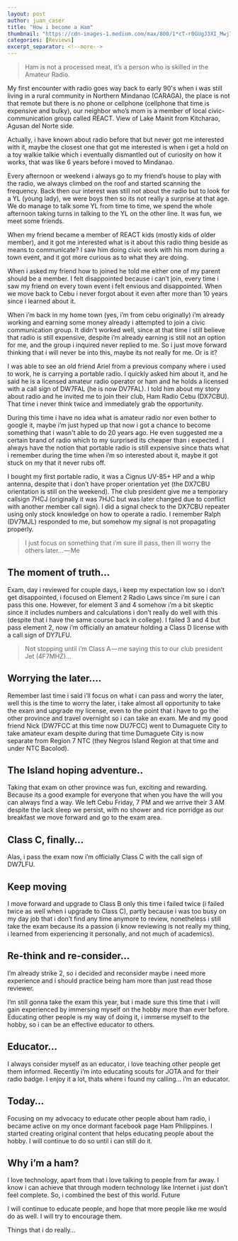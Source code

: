 ```yaml
---
layout: post
author: juan_caser
title: "How i become a Ham"
thumbnail: "https://cdn-images-1.medium.com/max/800/1*cT-r0GUgJ3XI_Mwj758JAg.jpeg"
categories: [Reviews]
excerpt_separator: <!--more-->
---
```

> Ham is not a processed meat, it’s a person who is skilled in the Amateur Radio.<!--more-->

My first encounter with radio goes way back to early 90's when i was still living in a rural community in Northern Mindanao (CARAGA), the place is not that remote but there is no phone or cellphone (cellphone that time is expensive and bulky), our neighbor who’s mom is a member of local civic-communication group called REACT.
View of Lake Mainit from Kitcharao, Agusan del Norte side.

Actually, i have known about radio before that but never got me interested with it, maybe the closest one that got me interested is when i get a hold on a toy walkie talkie which i eventually dismantled out of curiosity on how it works, that was like 6 years before i moved to Mindanao.

Every afternoon or weekend i always go to my friend’s house to play with the radio, we always climbed on the roof and started scanning the frequency. Back then our interest was still not about the radio but to look for a YL (young lady), we were boys then so its not really a surprise at that age. We do manage to talk some YL from time to time, we spend the whole afternoon taking turns in talking to the YL on the other line. It was fun, we meet some friends.

When my friend became a member of REACT kids (mostly kids of older member), and it got me interested what is it about this radio thing beside as means to communicate? I saw him doing civic work with his mom during a town event, and it got more curious as to what they are doing.

When i asked my friend how to joined he told me either one of my parent should be a member. I felt disappointed because i can’t join, every time i saw my friend on every town event i felt envious and disappointed. When we move back to Cebu i never forgot about it even after more than 10 years since i learned about it.

When i’m back in my home town (yes, i’m from cebu originally) i’m already working and earning some money already i attempted to join a civic communication group. It didn't worked well, since at that time i still believe that radio is still expensive, despite i’m already earning is still not an option for me, and the group i inquired never replied to me. So i just move forward thinking that i will never be into this, maybe its not really for me. Or is it?


I was able to see an old friend Ariel from a previous company where i used to work, he is carrying a portable radio. I quickly asked him about it, and he said he is a licensed amateur radio operator or ham and he holds a licensed with a call sign of DW7FAL (he is now DV7FAL). I told him about my story about radio and he invited me to join their club, Ham Radio Cebu (DX7CBU). That time i never think twice and immediately grab the opportunity.

During this time i have no idea what is amateur radio nor even bother to google it, maybe i’m just hyped up that now i got a chance to become something that i wasn't able to do 20 years ago. He even suggested me a certain brand of radio which to my surprised its cheaper than i expected. I always have the notion that portable radio is still expensive since thats what i remember during the time when i’m so interested about it, maybe it got stuck on my that it never rubs off.

I bought my first portable radio, it was a Cignus UV-85+ HP and a whip antenna, despite that i don’t have proper orientation yet (the DX7CBU orientation is still on the weekend). The club president give me a temporary callsign 7HCJ (originally it was 7HJC but was later changed due to conflict with another member call sign). I did a signal check to the DX7CBU repeater using only stock knowledge on how to operate a radio. I remember Ralph (DV7MJL) responded to me, but somehow my signal is not propagating properly.

> I just focus on something that i’m sure ill pass, then ill worry the others later… — Me

## The moment of truth…

Exam, day i reviewed for couple days, i keep my expectation low so i don’t get disappointed, i focused on Element 2 Radio Laws since i’m sure i can pass this one. However, for element 3 and 4 somehow i’m a bit skeptic since it includes numbers and calculations i don’t really do well with this (despite that i have the same course back in college). I failed 3 and 4 but pass element 2, now i’m officially an amateur holding a Class D license with a call sign of DY7LFU.

> Not stopping until i’m Class A — me saying this to our club president Jet (4F7MHZ)…

## Worrying the later….

Remember last time i said i’ll focus on what i can pass and worry the later, well this is the time to worry the later, i take almost all opportunity to take the exam and upgrade my license, even to the point that i have to go the other province and travel overnight so i can take an exam. Me and my good friend Nick (DW7FCC at this time now DU7FCC) went to Dumaguete City to take amateur exam despite during that time Dumaguete City is now separate from Region 7 NTC (they Negros Island Region at that time and under NTC Bacolod).

## The Island hoping adventure..

Taking that exam on other province was fun, exciting and rewarding. Because its a good example for everyone that when you have the will you can always find a way. We left Cebu Friday, 7 PM and we arrive their 3 AM despite the lack sleep we persist, with no shower and rice porridge as our breakfast we move forward and go to the exam area.

## Class C, finally…

Alas, i pass the exam now i’m officially Class C with the call sign of DW7LFU.

## Keep moving

I move forward and upgrade to Class B only this time i failed twice (i failed twice as well when i upgrade to Class C), partly because i was too busy on my day job that i don’t find any time anymore to review, nonetheless i still take the exam because its a passion (i know reviewing is not really my thing, i learned from experiencing it personally, and not much of academics).

## Re-think and re-consider…

I’m already strike 2, so i decided and reconsider maybe i need more experience and i should practice being ham more than just read those reviewer.

I’m still gonna take the exam this year, but i made sure this time that i will gain experienced by immersing myself on the hobby more than ever before. Educating other people is my way of doing it, i immerse myself to the hobby, so i can be an effective educator to others.

## Educator…

I always consider myself as an educator, i love teaching other people get them informed. Recently i’m into educating scouts for JOTA and for their radio badge. I enjoy it a lot, thats where i found my calling… i’m an educator.

## Today…

Focusing on my advocacy to educate other people about ham radio, i became active on my once dormant facebook page Ham Philippines. I started creating original content that helps educating people about the hobby. I will continue to do so until i can still do it.

## Why i’m a ham?

I love technology, apart from that i love talking to people from far away. I know i can achieve that through modern technology like Internet i just don’t feel complete. So, i combined the best of this world.
Future

I will continue to educate people, and hope that more people like me would do as well. I will try to encourage them.

Things that i do really…